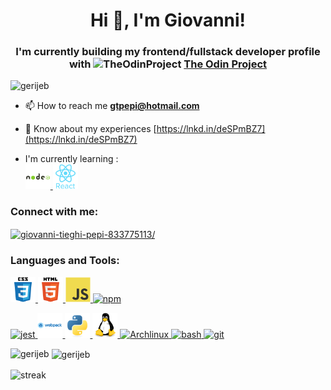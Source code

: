 <h1 align="center">Hi 👋, I'm Giovanni!</h1>
<h3 align="center">I'm currently building my frontend/fullstack developer profile with  <img src="https://www.theodinproject.com/assets/icons/odin-icon-b5b31c073f7417a257003166c98cc23743654715305910c068b93a3bf4d3065d.svg" alt="TheOdinProject" width="40" height="40"/> 
<a href="https://theodinproject.com" target="_blank" rel="noreferrer">The Odin Project</a></h3>

<p align="left"> <img src="https://komarev.com/ghpvc/?username=gerijeb&label=Profile%20views&color=0e75b6&style=flat" alt="gerijeb" /> </p>


- 📫 How to reach me **gtpepi@hotmail.com**

- 📄 Know about my experiences [https://lnkd.in/deSPmBZ7](https://lnkd.in/deSPmBZ7)
- I'm currently learning : <br>
<a href="https://nodejs.org" target="_blank" rel="noreferrer"> <img src="https://raw.githubusercontent.com/devicons/devicon/master/icons/nodejs/nodejs-original-wordmark.svg" alt="nodejs" width="40" height="40"/>
   <a href="https://reactjs.org/" target="_blank" rel="noreferrer"> <img src="https://raw.githubusercontent.com/devicons/devicon/master/icons/react/react-original-wordmark.svg" alt="react" width="40" height="40"/> </a>

<h3 align="left">Connect with me:</h3>
<p align="left">
<a href="https://linkedin.com/in/giovanni-tieghi-pepi-833775113/" target="blank"><img align="center" src="https://raw.githubusercontent.com/rahuldkjain/github-profile-readme-generator/master/src/images/icons/Social/linked-in-alt.svg" alt="giovanni-tieghi-pepi-833775113/" height="30" width="40" /></a>
</p>

<h3 align="left">Languages and Tools:</h3>
<p align="left"> <a href="https://www.w3schools.com/css/" target="_blank" rel="noreferrer"> <img src="https://raw.githubusercontent.com/devicons/devicon/master/icons/css3/css3-original-wordmark.svg" alt="css3" width="40" height="40"/> </a> <a href="https://www.w3.org/html/" target="_blank" rel="noreferrer"> <img src="https://raw.githubusercontent.com/devicons/devicon/master/icons/html5/html5-original-wordmark.svg" alt="html5" width="40" height="40"/> </a> <a href="https://developer.mozilla.org/en-US/docs/Web/JavaScript" target="_blank" rel="noreferrer"> <img src="https://raw.githubusercontent.com/devicons/devicon/master/icons/javascript/javascript-original.svg" alt="javascript" width="40" height="40"/> </a>
<a href="https://www.npmjs.com/" target="_blank" rel="noreferrer">  <img src="https://user-images.githubusercontent.com/5255535/163716329-c4babaa6-d8c6-49cc-8430-5fbdd7120aec.png" alt="npm" width="40" height="40"/> 
   
   <a href="https://jestjs.io" target="_blank" rel="noreferrer"> <img src="https://www.vectorlogo.zone/logos/jestjsio/jestjsio-icon.svg" alt="jest" width="40" height="40"/> <a href="https://webpack.js.org" target="_blank" rel="noreferrer"> <img src="https://raw.githubusercontent.com/devicons/devicon/d00d0969292a6569d45b06d3f350f463a0107b0d/icons/webpack/webpack-original-wordmark.svg" alt="webpack" width="40" height="40"/> </a> 
 </a> <a href="https://www.python.org" target="_blank" rel="noreferrer"> <img src="https://raw.githubusercontent.com/devicons/devicon/master/icons/python/python-original.svg" alt="python" width="40" height="40"/> </a> <a href="https://www.linux.org/" target="_blank" rel="noreferrer"> <img src="https://raw.githubusercontent.com/devicons/devicon/master/icons/linux/linux-original.svg" alt="linux" width="40" height="40"/> </a> <a href="https://archlinux.org/" target="_blank" rel="noreferrer"> <img src="https://archlinux.org/static/logos/archlinux-logo-dark-scalable.518881f04ca9.svg" alt="Archlinux" width="120" height="40"/> </a>  <a href="https://www.gnu.org/software/bash/" target="_blank" rel="noreferrer"> <img src="https://www.vectorlogo.zone/logos/gnu_bash/gnu_bash-icon.svg" alt="bash" width="40" height="40"/> </a>  <a href="https://git-scm.com/" target="_blank" rel="noreferrer"> <img src="https://www.vectorlogo.zone/logos/git-scm/git-scm-icon.svg" alt="git" width="40" height="40"/> </a> </p>
  
   
<p><img align="left" src="https://github-readme-stats.vercel.app/api/top-langs?username=gerijeb&theme=nord&show_icons=true&locale=en&layout=compact" alt="gerijeb" /></p>
   
<p>&nbsp;<img align="center" src="https://github-readme-stats.vercel.app/api?username=gerijeb&&theme=nord&count_private=true&show_icons=true)](https://github.com/anuraghazra/github-readme-stats" alt="gerijeb" /></p>

<p><img align="center" src="https://github-readme-streak-stats.herokuapp.com?user=gerijeb&theme=monokai&date_format=M%20j%5B%2C%20Y%5D" alt="streak"/></p>

